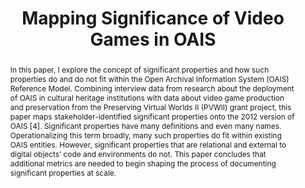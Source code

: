 ---
abstract: In this paper, I explore the concept of significant properties and how such
  properties do and do not fit within the Open Archival Information System (OAIS)
  Reference Model. Combining interview data from research about the deployment of
  OAIS in cultural heritage institutions with data about video game production and
  preservation from the Preserving Virtual Worlds II (PVWII) grant project, this paper
  maps stakeholder-identified significant properties onto the 2012 version of OAIS
  [4]. Significant properties have many definitions and even many names. Operationalizing
  this term broadly, many such properties do fit within existing OAIS entities. However,
  significant properties that are relational and external to digital objects’ code
  and environments do not. This paper concludes that additional metrics are needed
  to begin shaping the process of documenting significant properties at scale.
creators:
- Rhiannon S. Bettivia
date: null
document_url: https://services.phaidra.univie.ac.at/api/object/o:503173/download
grand_parent: iPRES
institutions: []
keywords: []
landing_page_url: https://phaidra.univie.ac.at/o:503173
language: eng
layout: publication
license: CC BY-NC-SA 3.0 AT
notes_url: null
parent: iPRES 2016
publication_type: paper
size: 397041
slides_url: null
source_name: iPRES
stream_url: null
title: Mapping Significance of Video Games in OAIS
year: 2016
---
